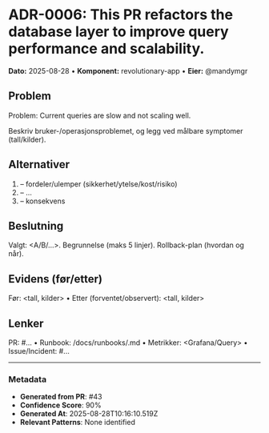 # ADR-0006: This PR refactors the database layer to improve query performance and scalability.
**Dato:** 2025-08-28  •  **Komponent:** revolutionary-app  •  **Eier:** @mandymgr

## Problem

Problem: Current queries are slow and not scaling well.

Beskriv bruker-/operasjonsproblemet, og legg ved målbare symptomer (tall/kilder).

## Alternativer
1) <Alternativ A> – fordeler/ulemper (sikkerhet/ytelse/kost/risiko)
2) <Alternativ B> – …
3) <Do nothing> – konsekvens

## Beslutning
Valgt: <A/B/...>. Begrunnelse (maks 5 linjer). Rollback-plan (hvordan og når).

## Evidens (før/etter)
Før: <tall, kilder>  •  Etter (forventet/observert): <tall, kilder>

## Lenker
PR: #...  •  Runbook: /docs/runbooks/<id>.md  •  Metrikker: <Grafana/Query>  •  Issue/Incident: #...

---

### Metadata
- **Generated from PR**: #43
- **Confidence Score**: 90%
- **Generated At**: 2025-08-28T10:16:10.519Z
- **Relevant Patterns**: None identified